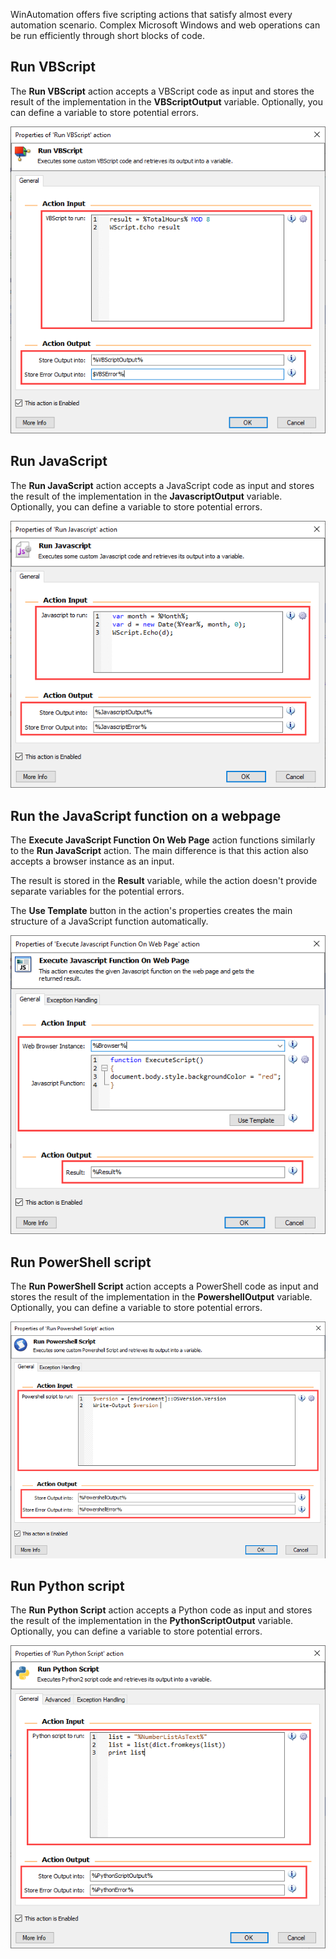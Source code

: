 WinAutomation offers five scripting actions that satisfy almost every automation scenario. Complex Microsoft Windows and web operations can be run efficiently through short blocks of code. 

## Run VBScript

The **Run VBScript** action accepts a VBScript code as input and stores the result of the implementation in the **VBScriptOutput** variable. Optionally, you can define a variable to store potential errors. 

![The Run VBScript action.](..\media\run-vbscript.png)

## Run JavaScript

The **Run JavaScript** action accepts a JavaScript code as input and stores the result of the implementation in the **JavascriptOutput** variable. Optionally, you can define a variable to store potential errors. 

![The Run JavaScript action.](..\media\run-javascript.png)

## Run the JavaScript function on a webpage

The **Execute JavaScript Function On Web Page** action functions similarly to the **Run JavaScript** action. The main difference is that this action also accepts a browser instance as an input.

The result is stored in the **Result** variable, while the action doesn't provide separate variables for the potential errors. 

The **Use Template** button in the action's properties creates the main structure of a JavaScript function automatically.

![The Execute JavaScript Function On Web Page action.](..\media\run-javascript-browser.png)

## Run PowerShell script

The **Run PowerShell Script** action accepts a PowerShell code as input and stores the result of the implementation in the **PowershellOutput** variable. Optionally, you can define a variable to store potential errors. 

![The Run PowerShell Script action.](..\media\run-powershell.png)

## Run Python script

The **Run Python Script** action accepts a Python code as input and stores the result of the implementation in the **PythonScriptOutput** variable. Optionally, you can define a variable to store potential errors. 

![The Run Python Script action.](..\media\run-python.png)
